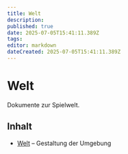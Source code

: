 ```yaml
---
title: Welt
description:
published: true
date: 2025-07-05T15:41:11.389Z
tags:
editor: markdown
dateCreated: 2025-07-05T15:41:11.389Z
---
```


# Welt

Dokumente zur Spielwelt.

## Inhalt
- [Welt](Welt.md) – Gestaltung der Umgebung
